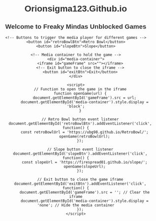 <!DOCTYPE html>
<html lang="en">
<head>
    <meta charset="UTF-8">
    <meta name="viewport" content="width=device-width, initial-scale=1.0">
    <title>Orionsigma123.Github.io</title>
    <style>
        /* Optional: Style the heading, button, and media container */
        body {
            font-family: Arial, sans-serif;
            text-align: center;
            margin-top: 50px;
        }
        h1, h2 {
            color: #333;
        }
        button {
            padding: 10px 20px;
            font-size: 16px;
            background-color: #28a745;
            color: white;
            border: none;
            cursor: pointer;
            border-radius: 5px;
            margin: 10px;
        }
        button:hover {
            background-color: #218838;
        }
        #media-container {
            display: none; /* Hidden by default */
            margin-top: 20px;
        }
        iframe {
            width: 100%;
            height: 500px;
            border: none;
        }
        #exitBtn {
            margin-top: 10px;
            background-color: #dc3545;
            color: white;
        }
        #exitBtn:hover {
            background-color: #c82333;
        }
    </style>
</head>
<body>
    <h1>Orionsigma123.Github.io</h1>
    <h2>Welcome to Freaky Mindas Unblocked Games</h2>
    
    <!-- Buttons to trigger the media player for different games -->
    <button id="retroBowlBtn">Retro Bowl</button>
    <button id="slopeBtn">Slope</button>
    
    <!-- Media container to hold the game -->
    <div id="media-container">
        <iframe id="gameFrame" src=""></iframe>
        <!-- Exit button to close the iframe -->
        <button id="exitBtn">Exit</button>
    </div>

    <script>
        // Function to open the game in the iframe
        function openGame(url) {
            document.getElementById('gameFrame').src = url;
            document.getElementById('media-container').style.display = 'block';
        }

        // Retro Bowl button event listener
        document.getElementById('retroBowlBtn').addEventListener('click', function() {
            const retroBowlUrl = 'https://ubg98.github.io/RetroBowl/';
            openGame(retroBowlUrl);
        });

        // Slope button event listener
        document.getElementById('slopeBtn').addEventListener('click', function() {
            const slopeUrl = 'https://firespread01.github.io/slope/';
            openGame(slopeUrl);
        });

        // Exit button to close the game iframe
        document.getElementById('exitBtn').addEventListener('click', function() {
            document.getElementById('gameFrame').src = ''; // Clear the iframe
            document.getElementById('media-container').style.display = 'none'; // Hide the media container
        });
    </script>
</body>
</html>

